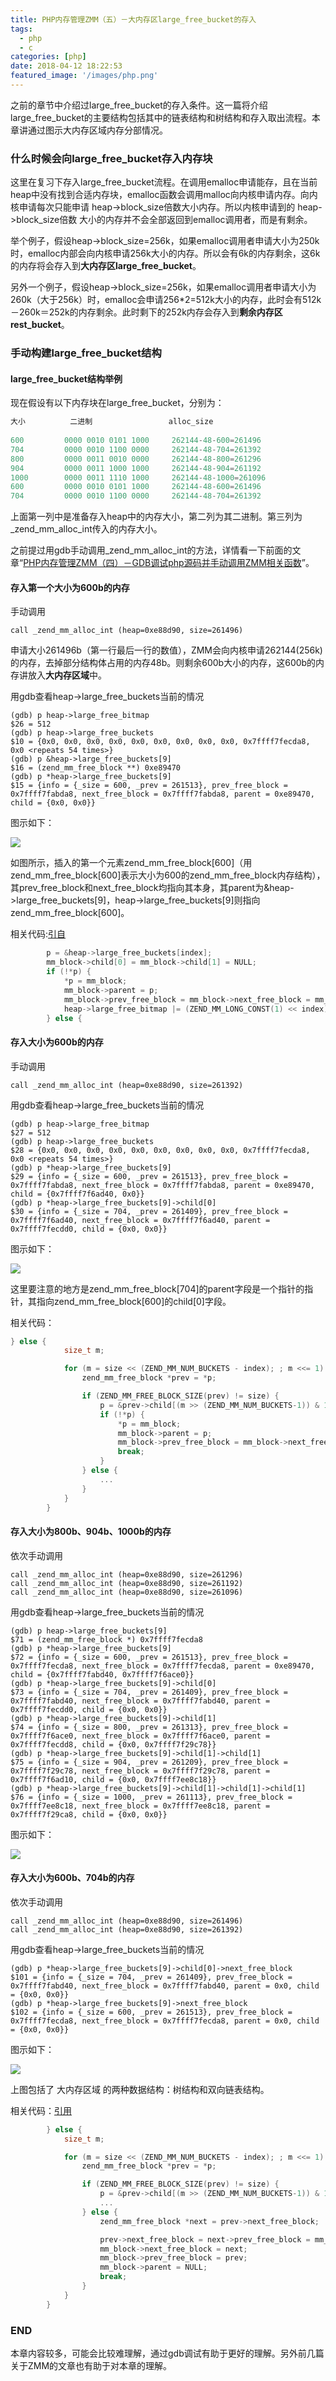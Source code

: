 ```yaml
---
title: PHP内存管理ZMM（五）－大内存区large_free_bucket的存入
tags:
  - php
  - c
categories: [php]
date: 2018-04-12 18:22:53
featured_image: '/images/php.png'
---
```



之前的章节中介绍过large_free_bucket的存入条件。这一篇将介绍large_free_bucket的主要结构包括其中的链表结构和树结构和存入取出流程。本章讲通过图示大内存区域内存分部情况。

### 什么时候会向large_free_bucket存入内存块

这里在复习下存入large_free_bucket流程。在调用emalloc申请能存，且在当前heap中没有找到合适内存块，emalloc函数会调用malloc向内核申请内存。向内核申请每次只能申请 heap->block_size倍数大小内存。所以内核申请到的  heap->block_size倍数 大小的内存并不会全部返回到emalloc调用者，而是有剩余。
<!--more-->

举个例子，假设heap->block_size=256k，如果emalloc调用者申请大小为250k时，emalloc内部会向内核申请256k大小的内存。所以会有6k的内存剩余，这6k的内存将会存入到**大内存区large_free_bucket**。

另外一个例子，假设heap->block_size=256k，如果emalloc调用者申请大小为260k（大于256k）时，emalloc会申请256*2=512k大小的内存，此时会有512k－260k＝252k的内存剩余。此时剩下的252k内存会存入到**剩余内存区rest_bucket**。

### 手动构建large_free_bucket结构

#### large_free_bucket结构举例

现在假设有以下内存块在large_free_bucket，分别为：

```c
大小			二进制					alloc_size
	
600			0000 0010 0101 1000		262144-48-600=261496
704			0000 0010 1100 0000		262144-48-704=261392
800			0000 0011 0010 0000		262144-48-800=261296
904			0000 0011 1000 1000		262144-48-904=261192
1000		0000 0011 1110 1000		262144-48-1000=261096
600			0000 0010 0101 1000		262144-48-600=261496
704			0000 0010 1100 0000		262144-48-704=261392
```

上面第一列中是准备存入heap中的内存大小，第二列为其二进制。第三列为_zend_mm_alloc_int传入的内存大小。


之前提过用gdb手动调用_zend_mm_alloc_int的方法，详情看一下前面的文章“[PHP内存管理ZMM（四）－GDB调试php源码并手动调用ZMM相关函数](http://petrie.github.io/2018/04/11/php-zend-gdb-call/)”。

#### 存入第一个大小为600b的内存

手动调用

```shell
call _zend_mm_alloc_int (heap=0xe88d90, size=261496)
```

申请大小261496b（第一行最后一行的数值），ZMM会向内核申请262144(256k)的内存，去掉部分结构体占用的内存48b。则剩余600b大小的内存，这600b的内存讲放入**大内存区域**中。

用gdb查看heap->large_free_buckets当前的情况

```shell
(gdb) p heap->large_free_bitmap
$26 = 512
(gdb) p heap->large_free_buckets
$10 = {0x0, 0x0, 0x0, 0x0, 0x0, 0x0, 0x0, 0x0, 0x0, 0x7ffff7fecda8, 0x0 <repeats 54 times>}
(gdb) p &heap->large_free_buckets[9]
$16 = (zend_mm_free_block **) 0xe89470
(gdb) p *heap->large_free_buckets[9]
$15 = {info = {_size = 600, _prev = 261513}, prev_free_block = 0x7ffff7fabda8, next_free_block = 0x7ffff7fabda8, parent = 0xe89470, child = {0x0, 0x0}}
```

图示如下：

![](http://on-img.com/chart_image/5acf199ee4b0518eaca92c2f.png)

如图所示，插入的第一个元素zend_mm_free_block[600]（用zend_mm_free_block[600]表示大小为600的zend_mm_free_block内存结构），其prev_free_block和next_free_block均指向其本身，其parent为&heap->large_free_buckets[9]，heap->large_free_buckets[9]则指向zend_mm_free_block[600]。

相关代码:[引自](https://github.com/php/php-src/blob/9c1d686748cdb46e2f80a9bc800df0015fb709b1/Zend/zend_alloc.c#L739)

```c
		p = &heap->large_free_buckets[index];
		mm_block->child[0] = mm_block->child[1] = NULL;
		if (!*p) {
			*p = mm_block;
			mm_block->parent = p;
			mm_block->prev_free_block = mm_block->next_free_block = mm_block;
			heap->large_free_bitmap |= (ZEND_MM_LONG_CONST(1) << index);
		} else {
```

#### 存入大小为600b的内存

手动调用

```shell
call _zend_mm_alloc_int (heap=0xe88d90, size=261392)
```

用gdb查看heap->large_free_buckets当前的情况

```shell
(gdb) p heap->large_free_bitmap
$27 = 512
(gdb) p heap->large_free_buckets
$28 = {0x0, 0x0, 0x0, 0x0, 0x0, 0x0, 0x0, 0x0, 0x0, 0x7ffff7fecda8, 0x0 <repeats 54 times>}
(gdb) p *heap->large_free_buckets[9]
$29 = {info = {_size = 600, _prev = 261513}, prev_free_block = 0x7ffff7fabda8, next_free_block = 0x7ffff7fabda8, parent = 0xe89470, child = {0x7ffff7f6ad40, 0x0}}
(gdb) p *heap->large_free_buckets[9]->child[0]
$30 = {info = {_size = 704, _prev = 261409}, prev_free_block = 0x7ffff7f6ad40, next_free_block = 0x7ffff7f6ad40, parent = 0x7ffff7fecdd0, child = {0x0, 0x0}}
```

图示如下：



![](http://on-img.com/chart_image/5acf1923e4b02dfcf99d4a6b.png)

这里要注意的地方是zend_mm_free_block[704]的parent字段是一个指针的指针，其指向zend_mm_free_block[600]的child[0]字段。

相关代码：[](https://github.com/php/php-src/blob/9c1d686748cdb46e2f80a9bc800df0015fb709b1/Zend/zend_alloc.c#L746)

```c
} else {
			size_t m;

			for (m = size << (ZEND_MM_NUM_BUCKETS - index); ; m <<= 1) {
				zend_mm_free_block *prev = *p;

				if (ZEND_MM_FREE_BLOCK_SIZE(prev) != size) {
					p = &prev->child[(m >> (ZEND_MM_NUM_BUCKETS-1)) & 1];
					if (!*p) {
						*p = mm_block;
						mm_block->parent = p;
						mm_block->prev_free_block = mm_block->next_free_block = mm_block;
						break;
					}
				} else {
					...
				}
			}
		}
```



#### 存入大小为800b、904b、1000b的内存

依次手动调用

```shell
call _zend_mm_alloc_int (heap=0xe88d90, size=261296)
call _zend_mm_alloc_int (heap=0xe88d90, size=261192)
call _zend_mm_alloc_int (heap=0xe88d90, size=261096)
```

用gdb查看heap->large_free_buckets当前的情况

```shell
(gdb) p heap->large_free_buckets[9]
$71 = (zend_mm_free_block *) 0x7ffff7fecda8
(gdb) p *heap->large_free_buckets[9]
$72 = {info = {_size = 600, _prev = 261513}, prev_free_block = 0x7ffff7fecda8, next_free_block = 0x7ffff7fecda8, parent = 0xe89470, child = {0x7ffff7fabd40, 0x7ffff7f6ace0}}
(gdb) p *heap->large_free_buckets[9]->child[0]
$73 = {info = {_size = 704, _prev = 261409}, prev_free_block = 0x7ffff7fabd40, next_free_block = 0x7ffff7fabd40, parent = 0x7ffff7fecdd0, child = {0x0, 0x0}}
(gdb) p *heap->large_free_buckets[9]->child[1]
$74 = {info = {_size = 800, _prev = 261313}, prev_free_block = 0x7ffff7f6ace0, next_free_block = 0x7ffff7f6ace0, parent = 0x7ffff7fecdd8, child = {0x0, 0x7ffff7f29c78}}
(gdb) p *heap->large_free_buckets[9]->child[1]->child[1]
$75 = {info = {_size = 904, _prev = 261209}, prev_free_block = 0x7ffff7f29c78, next_free_block = 0x7ffff7f29c78, parent = 0x7ffff7f6ad10, child = {0x0, 0x7ffff7ee8c18}}
(gdb) p *heap->large_free_buckets[9]->child[1]->child[1]->child[1]
$76 = {info = {_size = 1000, _prev = 261113}, prev_free_block = 0x7ffff7ee8c18, next_free_block = 0x7ffff7ee8c18, parent = 0x7ffff7f29ca8, child = {0x0, 0x0}}
```

图示如下：

![](http://on-img.com/chart_image/5acf1a4ce4b0f5fa24d00514.png)

#### 存入大小为600b、704b的内存

依次手动调用

```shell
call _zend_mm_alloc_int (heap=0xe88d90, size=261496)
call _zend_mm_alloc_int (heap=0xe88d90, size=261392)
```

用gdb查看heap->large_free_buckets当前的情况

```shell
(gdb) p *heap->large_free_buckets[9]->child[0]->next_free_block
$101 = {info = {_size = 704, _prev = 261409}, prev_free_block = 0x7ffff7fabd40, next_free_block = 0x7ffff7fabd40, parent = 0x0, child = {0x0, 0x0}}
(gdb) p *heap->large_free_buckets[9]->next_free_block
$102 = {info = {_size = 600, _prev = 261513}, prev_free_block = 0x7ffff7fecda8, next_free_block = 0x7ffff7fecda8, parent = 0x0, child = {0x0, 0x0}}
```

图示如下：

![](http://on-img.com/chart_image/5acf2732e4b0518eaca98596.png)

上图包括了 大内存区域 的两种数据结构：树结构和双向链表结构。

相关代码：[引用](https://github.com/php/php-src/blob/9c1d686748cdb46e2f80a9bc800df0015fb709b1/Zend/zend_alloc.c#L760)

```c
		} else {
			size_t m;

			for (m = size << (ZEND_MM_NUM_BUCKETS - index); ; m <<= 1) {
				zend_mm_free_block *prev = *p;

				if (ZEND_MM_FREE_BLOCK_SIZE(prev) != size) {
					p = &prev->child[(m >> (ZEND_MM_NUM_BUCKETS-1)) & 1];
					...
				} else {
					zend_mm_free_block *next = prev->next_free_block;

					prev->next_free_block = next->prev_free_block = mm_block;
					mm_block->next_free_block = next;
					mm_block->prev_free_block = prev;
					mm_block->parent = NULL;
					break;
				}
			}
		}
```



### END

本章内容较多，可能会比较难理解，通过gdb调试有助于更好的理解。另外前几篇关于ZMM的文章也有助于对本章的理解。